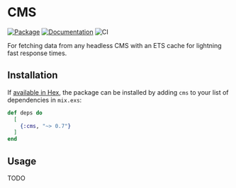 # CMS

[![Package](https://img.shields.io/hexpm/v/cms.svg)](https://hex.pm/packages/cms) [![Documentation](http://img.shields.io/badge/hex.pm-docs-green.svg?style=flat)](https://hexdocs.pm/cms) ![CI](https://github.com/balexand/cms/actions/workflows/elixir.yml/badge.svg)

For fetching data from any headless CMS with an ETS cache for lightning fast response times.

## Installation

If [available in Hex](https://hex.pm/docs/publish), the package can be installed
by adding `cms` to your list of dependencies in `mix.exs`:

```elixir
def deps do
  [
    {:cms, "~> 0.7"}
  ]
end
```

## Usage

TODO
